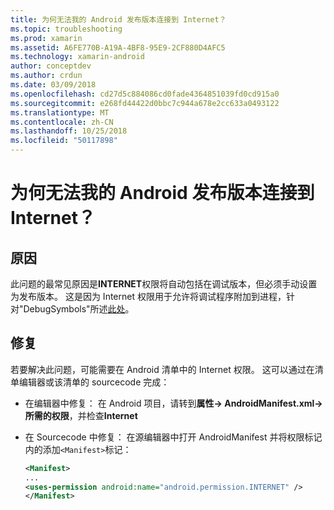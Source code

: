 ```yaml
---
title: 为何无法我的 Android 发布版本连接到 Internet？
ms.topic: troubleshooting
ms.prod: xamarin
ms.assetid: A6FE770B-A19A-4BF8-95E9-2CF880D4AFC5
ms.technology: xamarin-android
author: conceptdev
ms.author: crdun
ms.date: 03/09/2018
ms.openlocfilehash: cd27d5c884086cd0fade4364851039fd0cd915a0
ms.sourcegitcommit: e268fd44422d0bbc7c944a678e2cc633a0493122
ms.translationtype: MT
ms.contentlocale: zh-CN
ms.lasthandoff: 10/25/2018
ms.locfileid: "50117898"
---
```

# <a name="why-cant-my-android-release-build-connect-to-the-internet"></a>为何无法我的 Android 发布版本连接到 Internet？

## <a name="cause"></a>原因

此问题的最常见原因是**INTERNET**权限将自动包括在调试版本，但必须手动设置为发布版本。 这是因为 Internet 权限用于允许将调试程序附加到进程，针对"DebugSymbols"所述[此处](~/android/deploy-test/building-apps/build-process.md)。


## <a name="fix"></a>修复

若要解决此问题，可能需要在 Android 清单中的 Internet 权限。 这可以通过在清单编辑器或该清单的 sourcecode 完成：

-   在编辑器中修复： 在 Android 项目，请转到**属性-> AndroidManifest.xml-> 所需的权限**，并检查**Internet**

-   在 Sourcecode 中修复： 在源编辑器中打开 AndroidManifest 并将权限标记内的添加`<Manifest>`标记：

    ```xml
    <Manifest>
    ...
    <uses-permission android:name="android.permission.INTERNET" />
    </Manifest>
    ```
